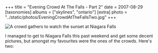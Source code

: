 +++
title = "Evening Crowd At The Falls - Part 2"
date = 2007-08-29
[taxonomies]
albums = ["skylines", "ontario"]
[extra]
photo = "../static/photos/EveningCrowdAtTheFallsTwo.jpg"
+++

![A crowd gathers to watch the sunset at Niagara Falls](/photos/EveningCrowdAtTheFallsTwo.jpg "Because if you do, you'll be even cooler than before.")

I managed to get to Niagara Falls this past weekend and get some decent pictures, but amongst my favourites were the ones of the crowds. Here's two:


